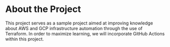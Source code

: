 # About the Project

This project serves as a sample project aimed at improving knowledge about AWS and GCP infrastructure automation through the use of Terraform. In order to maximize learning, we will incorporate GitHub Actions within this project.